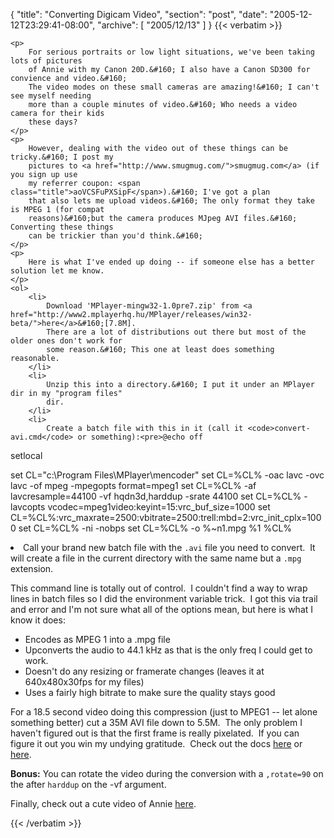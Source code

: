 {
  "title": "Converting Digicam Video",
  "section": "post",
  "date": "2005-12-12T23:29:41-08:00",
  "archive": [
    "2005/12/13"
  ]
}
{{< verbatim >}}

    <p>
        For serious portraits or low light situations, we've been taking lots of pictures
        of Annie with my Canon 20D.&#160; I also have a Canon SD300 for convience and video.&#160;
        The video modes on these small cameras are amazing!&#160; I can't see myself needing
        more than a couple minutes of video.&#160; Who needs a video camera for their kids
        these days? 
    </p>
    <p>
        However, dealing with the video out of these things can be tricky.&#160; I post my
        pictures to <a href="http://www.smugmug.com/">smugmug.com</a> (if you sign up use
        my referrer coupon: <span class="title">aoVCSFuPXSipF</span>).&#160; I've got a plan
        that also lets me upload videos.&#160; The only format they take is MPEG 1 (for compat
        reasons)&#160;but the camera produces MJpeg AVI files.&#160; Converting these things
        can be trickier than you'd think.&#160; 
    </p>
    <p>
        Here is what I've ended up doing -- if someone else has a better solution let me know. 
    </p>
    <ol>
        <li>
            Download 'MPlayer-mingw32-1.0pre7.zip' from <a href="http://www2.mplayerhq.hu/MPlayer/releases/win32-beta/">here</a>&#160;[7.8M].
            There are a lot of distributions out there but most of the older ones don't work for
            some reason.&#160; This one at least does something reasonable. 
        </li>
        <li>
            Unzip this into a directory.&#160; I put it under an MPlayer dir in my "program files"
            dir. 
        </li>
        <li>
            Create a batch file with this in it (call it <code>convert-avi.cmd</code> or something):<pre>@echo off
setlocal

set CL="c:\Program Files\MPlayer\mencoder"
set CL=%CL% -oac lavc -ovc lavc -of mpeg -mpegopts format=mpeg1
set CL=%CL% -af lavcresample=44100 -vf hqdn3d,harddup -srate 44100
set CL=%CL% -lavcopts vcodec=mpeg1video:keyint=15:vrc_buf_size=1000
set CL=%CL%:vrc_maxrate=2500:vbitrate=2500:trell:mbd=2:vrc_init_cplx=1000 
set CL=%CL% -ni -nobps 
set CL=%CL% -o %~n1.mpg %1
%CL%</pre>
        </li>
        <li>
            Call your brand new batch file with the <code>.avi</code> file you need to convert.&#160; It will
            create a file in the current directory with the same name but a <code>.mpg</code> extension.</li>
    </ol>
    <p>
        This command line is totally out of control.&#160; I couldn't find a way to wrap lines
        in batch files so I did the environment variable trick.&#160; I got this via trail
        and error and I'm not sure what all of the options mean, but here is what I know it
        does: 
    </p>
    <ul>
        <li>
            Encodes as MPEG 1 into a .mpg file 
        </li>
        <li>
            Upconverts the audio to 44.1 kHz as that is the only freq I could get to work. 
        </li>
        <li>
            Doesn't do any resizing or framerate changes (leaves it at 640x480x30fps for my files) 
        </li>
        <li>
            Uses a fairly high bitrate to make sure the quality stays good 
        </li>
    </ul>
    <p>
        For a 18.5 second video doing this compression (just to MPEG1 -- let alone something
        better) cut&#160;a 35M AVI file down to 5.5M.&#160; The only problem I haven't figured
        out is that the first frame is really pixelated.&#160; If you can figure it out you
        win my undying gratitude.&#160; Check out the docs&#160;<a href="http://www.mplayerhq.hu/DOCS/HTML/en/index.html#toc">here</a> or <a href="http://www.mplayerhq.hu/DOCS/man/en/mplayer.1.html">here</a>. 
    </p>
    <p>
        <strong>Bonus:</strong> You can rotate the&#160;video during the conversion with a <code>,rotate=90</code> on
        the after <code>harddup</code> on the -vf argument. 
    </p>
    <p>
        Finally, check out a cute video of Annie <a href="http://www.eightypercent.net/Stuff/MVI_0478.mpg">here</a>. 
    </p>

{{< /verbatim >}}
